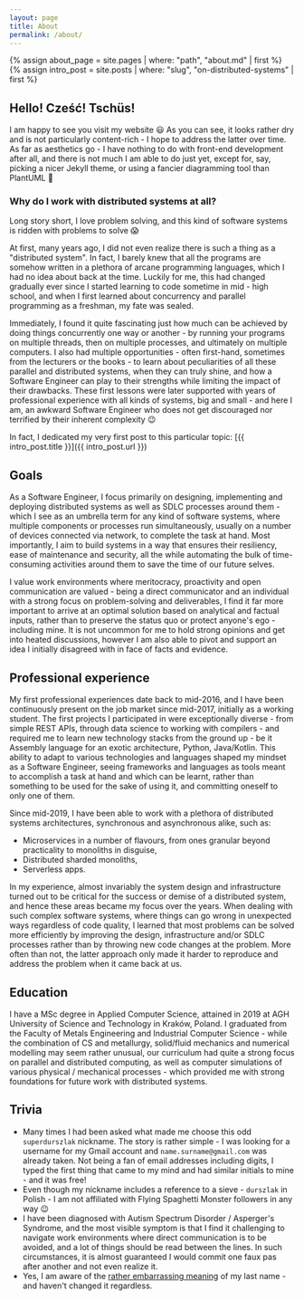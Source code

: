 ```yaml
---
layout: page
title: About
permalink: /about/
---
```


{% assign about_page = site.pages | where: "path", "about.md" | first %}
{% assign intro_post = site.posts | where: "slug", "on-distributed-systems" | first %}

## Hello! Cześć! Tschüs!

I am happy to see you visit my website :smiley: As you can see, it looks rather dry and is not particularly content-rich - I hope to address the latter over time. As far as aesthetics go - I have nothing to do with front-end development after all, and there is not much I am able to do just yet, except for, say, picking a nicer Jekyll theme, or using a fancier diagramming tool than PlantUML :see_no_evil:

### Why do I work with distributed systems at all?

Long story short, I love problem solving, and this kind of software systems is ridden with problems to solve :scream:

At first, many years ago, I did not even realize there is such a thing as a "distributed system". In fact, I barely knew that all the programs are somehow written in a plethora of arcane programming languages, which I had no idea about back at the time. Luckily for me, this had changed gradually ever since I started learning to code sometime in mid - high school, and when I first learned about concurrency and parallel programming as a freshman, my fate was sealed.

Immediately, I found it quite fascinating just how much can be achieved by doing things concurrently one way or another - by running your programs on multiple threads, then on multiple processes, and ultimately on multiple computers. I also had multiple opportunities - often first-hand, sometimes from the lecturers or the books - to learn about peculiarities of all these parallel and distributed systems, when they can truly shine, and how a Software Engineer can play to their strengths while limiting the impact of their drawbacks. These first lessons were later supported with years of professional experience with all kinds of systems, big and small - and here I am, an awkward Software Engineer who does not get discouraged nor terrified by their inherent complexity :wink:

In fact, I dedicated my very first post to this particular topic: [{{ intro_post.title }}]({{ intro_post.url }})

## Goals

As a Software Engineer, I focus primarily on designing, implementing and deploying distributed systems as well as SDLC processes around them - which I see as an umbrella term for any kind of software systems, where multiple components or processes run simultaneously, usually on a number of devices connected via network, to complete the task at hand. Most importantly, I aim to build systems in a way that ensures their resiliency, ease of maintenance and security, all the while automating the bulk of time-consuming activities around them to save the time of our future selves.

I value work environments where meritocracy, proactivity and open communication are valued - being a direct communicator and an individual with a strong focus on problem-solving and deliverables, I find it far more important to arrive at an optimal solution based on analytical and factual inputs, rather than to preserve the status quo or protect anyone's ego - including mine. It is not uncommon for me to hold strong opinions and get into heated discussions, however I am also able to pivot and support an idea I initially disagreed with in face of facts and evidence.

## Professional experience

My first professional experiences date back to mid-2016, and I have been continuously present on the job market since mid-2017, initially as a working student. The first projects I participated in were exceptionally diverse - from simple REST APIs, through data science to working with compilers - and required me to learn new technology stacks from the ground up - be it Assembly language for an exotic architecture, Python, Java/Kotlin. This ability to adapt to various technologies and languages shaped my mindset as a Software Engineer, seeing frameworks and languages as tools meant to accomplish a task at hand and which can be learnt, rather than something to be used for the sake of using it, and committing oneself to only one of them.

Since mid-2019, I have been able to work with a plethora of distributed systems architectures, synchronous and asynchronous alike, such as:
- Microservices in a number of flavours, from ones granular beyond practicality to monoliths in disguise, 
- Distributed sharded monoliths,
- Serverless apps.

In my experience, almost invariably the system design and infrastructure turned out to be critical for the success or demise of a distributed system, and hence these areas became my focus over the years. When dealing with such complex software systems, where things can go wrong in unexpected ways regardless of code quality, I learned that most problems can be solved more efficiently by improving the design, infrastructure and/or SDLC processes rather than by throwing new code changes at the problem. More often than not, the latter approach only made it harder to reproduce and address the problem when it came back at us.

## Education

I have a MSc degree in Applied Computer Science, attained in 2019 at AGH University of Science and Technology in Kraków, Poland. I graduated from the Faculty of Metals Engineering and Industrial Computer Science - while the combination of CS and metallurgy, solid/fluid mechanics and numerical modelling may seem rather unusual, our curriculum had quite a strong focus on parallel and distributed computing, as well as computer simulations of various physical / mechanical processes - which provided me with strong foundations for future work with distributed systems.

## Trivia

- Many times I had been asked what made me choose this odd `superdurszlak` nickname. The story is rather simple - I was looking for a username for my Gmail account and `name.surname@gmail.com` was already taken. Not being a fan of email addresses including digits, I typed the first thing that came to my mind and had similar initials to mine - and it was free!
- Even though my nickname includes a reference to a sieve - `durszlak` in Polish - I am not affiliated with Flying Spaghetti Monster followers in any way :wink:
- I have been diagnosed with Autism Spectrum Disorder / Asperger's Syndrome, and the most visible symptom is that I find it challenging to navigate work environments where direct communication is to be avoided, and a lot of things should be read between the lines. In such circumstances, it is almost guaranteed I would commit one faux pas after another and not even realize it.
- Yes, I am aware of the [rather embarrassing meaning](https://en.wiktionary.org/wiki/%D0%B4%D1%83%D1%80%D0%B0%D0%BA) of my last name - and haven't changed it regardless. 

